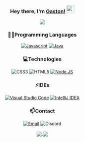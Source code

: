<div align="center">

### Hey there, I'm [Gaston!](https://chicho.wtf) <img src="https://media.giphy.com/media/hvRJCLFzcasrR4ia7z/giphy.gif" width="25px">
  
<p align="center">
  <img src="https://discord.c99.nl/widget/theme-4/418087525735858208.png" />
</p>

### 👨‍💻Programming Languages
  [![Javascript](https://img.shields.io/badge/JavaScript-323330?style=for-the-badge&logo=javascript&logoColor=F7DF1E)](https://www.javascript.com)
  [![Java](https://img.shields.io/badge/Java-ED8B00?style=for-the-badge&logo=java&logoColor=white)](https://www.java.com)

### 💻Technologies
  ![CSS3](https://img.shields.io/badge/CSS3-1572B6?style=for-the-badge&logo=css3&logoColor=white)
  ![HTML5](https://img.shields.io/badge/HTML5-E34F26?style=for-the-badge&logo=html5&logoColor=white)
  [![Node.JS](https://img.shields.io/badge/Node.js-339933?style=for-the-badge&logo=nodedotjs&logoColor=white)](https://nodejs.org)

### ⚡IDEs
  [![Visual Studio Code](https://img.shields.io/badge/Visual_Studio_Code-0078D4?style=for-the-badge&logo=visual%20studio%20code&logoColor=white)](https://code.visualstudio.com)
  [![IntelliJ IDEA](https://img.shields.io/badge/IntelliJIDEA-000000.svg?style=for-the-badge&logo=intellij-idea&logoColor=white)](https://www.jetbrains.com/idea)
  
### 📫Contact
  [![Email](https://img.shields.io/badge/Email-gastondalla@gmail.com-04619f?style=for-the-badge&logo=gmail&logoColor=white)](mailto:gastondalla@gmail.com)
  ![Discord](https://img.shields.io/badge/Discord-Chicho%237585-5865F2?style=for-the-badge&logo=discord&logoColor=white)
</br>  
  
<a href="https://chicho.wtf">
  <img align="center" src="https://github-readme-stats.vercel.app/api/top-langs/?username=Gastxn&title_color=ff8d00&text_color=c9cacc&icon_color=2bbc8a&bg_color=202020"/>
</a>

<a href="https://chicho.wtf">
  <img align="center" src="https://github-readme-stats.vercel.app/api?username=Gastxn&show_icons=true&line_height=27&count_private=true&title_color=ff8d00&text_color=c9cacc&icon_color=2bbc8a&bg_color=202020"/>
</a>
<br/>
<br/>
</div>
